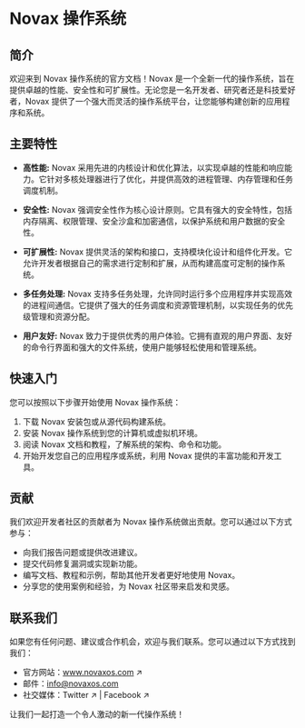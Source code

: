 # Novax 操作系统


## 简介
欢迎来到 Novax 操作系统的官方文档！Novax 是一个全新一代的操作系统，旨在提供卓越的性能、安全性和可扩展性。无论您是一名开发者、研究者还是科技爱好者，Novax 提供了一个强大而灵活的操作系统平台，让您能够构建创新的应用程序和系统。

## 主要特性
* **高性能:** Novax 采用先进的内核设计和优化算法，以实现卓越的性能和响应能力。它针对多核处理器进行了优化，并提供高效的进程管理、内存管理和任务调度机制。

* **安全性:** Novax 强调安全性作为核心设计原则。它具有强大的安全特性，包括内存隔离、权限管理、安全沙盒和加密通信，以保护系统和用户数据的安全性。

* **可扩展性:** Novax 提供灵活的架构和接口，支持模块化设计和组件化开发。它允许开发者根据自己的需求进行定制和扩展，从而构建高度可定制的操作系统。

* **多任务处理:** Novax 支持多任务处理，允许同时运行多个应用程序并实现高效的进程间通信。它提供了强大的任务调度和资源管理机制，以实现任务的优先级管理和资源分配。

* **用户友好:** Novax 致力于提供优秀的用户体验。它拥有直观的用户界面、友好的命令行界面和强大的文件系统，使用户能够轻松使用和管理系统。

## 快速入门
您可以按照以下步骤开始使用 Novax 操作系统：

1. 下载 Novax 安装包或从源代码构建系统。
2. 安装 Novax 操作系统到您的计算机或虚拟机环境。
3. 阅读 Novax 文档和教程，了解系统的架构、命令和功能。
4. 开始开发您自己的应用程序或系统，利用 Novax 提供的丰富功能和开发工具。
## 贡献
我们欢迎开发者社区的贡献者为 Novax 操作系统做出贡献。您可以通过以下方式参与：

* 向我们报告问题或提供改进建议。
* 提交代码修复漏洞或实现新功能。
* 编写文档、教程和示例，帮助其他开发者更好地使用 Novax。
* 分享您的使用案例和经验，为 Novax 社区带来启发和灵感。
## 联系我们
如果您有任何问题、建议或合作机会，欢迎与我们联系。您可以通过以下方式找到我们：

* 官方网站：www.novaxos.com ↗
* 邮件：info@novaxos.com
* 社交媒体：Twitter ↗ | Facebook ↗  

让我们一起打造一个令人激动的新一代操作系统！